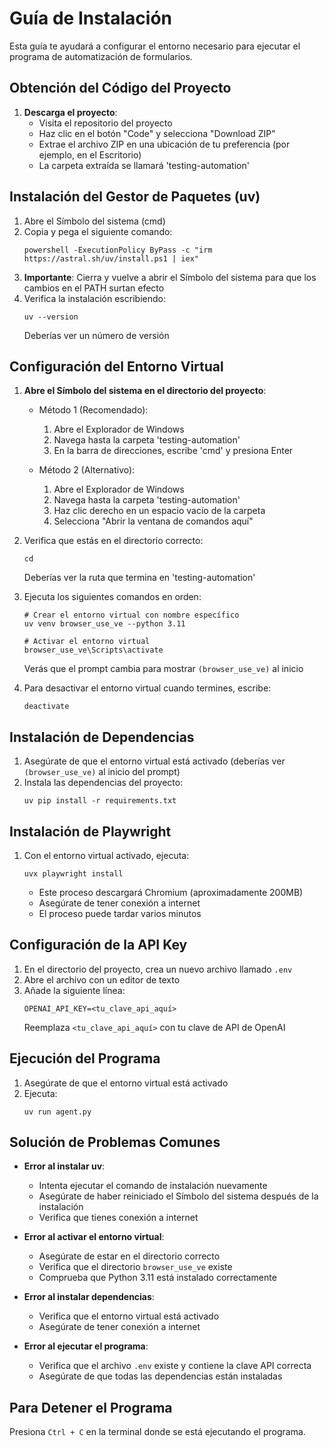# Guía de Instalación

Esta guía te ayudará a configurar el entorno necesario para ejecutar el programa de automatización de formularios.

## Obtención del Código del Proyecto

1. **Descarga el proyecto**:
   - Visita el repositorio del proyecto
   - Haz clic en el botón "Code" y selecciona "Download ZIP"
   - Extrae el archivo ZIP en una ubicación de tu preferencia (por ejemplo, en el Escritorio)
   - La carpeta extraída se llamará 'testing-automation'

## Instalación del Gestor de Paquetes (uv)

1. Abre el Símbolo del sistema (cmd)
2. Copia y pega el siguiente comando:
   ```
   powershell -ExecutionPolicy ByPass -c "irm https://astral.sh/uv/install.ps1 | iex"
   ```
3. **Importante**: Cierra y vuelve a abrir el Símbolo del sistema para que los cambios en el PATH surtan efecto
4. Verifica la instalación escribiendo:
   ```
   uv --version
   ```
   Deberías ver un número de versión

## Configuración del Entorno Virtual

1. **Abre el Símbolo del sistema en el directorio del proyecto**:
   - Método 1 (Recomendado):
     1. Abre el Explorador de Windows
     2. Navega hasta la carpeta 'testing-automation'
     3. En la barra de direcciones, escribe 'cmd' y presiona Enter
   
   - Método 2 (Alternativo):
     1. Abre el Explorador de Windows
     2. Navega hasta la carpeta 'testing-automation'
     3. Haz clic derecho en un espacio vacío de la carpeta
     4. Selecciona "Abrir la ventana de comandos aquí"

2. Verifica que estás en el directorio correcto:
   ```
   cd
   ```
   Deberías ver la ruta que termina en 'testing-automation'

3. Ejecuta los siguientes comandos en orden:

   ```
   # Crear el entorno virtual con nombre específico
   uv venv browser_use_ve --python 3.11

   # Activar el entorno virtual
   browser_use_ve\Scripts\activate
   ```
   Verás que el prompt cambia para mostrar `(browser_use_ve)` al inicio

4. Para desactivar el entorno virtual cuando termines, escribe:
   ```
   deactivate
   ```

## Instalación de Dependencias

1. Asegúrate de que el entorno virtual está activado (deberías ver `(browser_use_ve)` al inicio del prompt)
2. Instala las dependencias del proyecto:
   ```
   uv pip install -r requirements.txt
   ```

## Instalación de Playwright

1. Con el entorno virtual activado, ejecuta:
   ```
   uvx playwright install
   ```
   - Este proceso descargará Chromium (aproximadamente 200MB)
   - Asegúrate de tener conexión a internet
   - El proceso puede tardar varios minutos

## Configuración de la API Key

1. En el directorio del proyecto, crea un nuevo archivo llamado `.env`
2. Abre el archivo con un editor de texto
3. Añade la siguiente línea:
   ```
   OPENAI_API_KEY=<tu_clave_api_aquí>
   ```
   Reemplaza `<tu_clave_api_aquí>` con tu clave de API de OpenAI

## Ejecución del Programa

1. Asegúrate de que el entorno virtual está activado
2. Ejecuta:
   ```
   uv run agent.py
   ```

## Solución de Problemas Comunes

- **Error al instalar uv**: 
  - Intenta ejecutar el comando de instalación nuevamente
  - Asegúrate de haber reiniciado el Símbolo del sistema después de la instalación
  - Verifica que tienes conexión a internet

- **Error al activar el entorno virtual**:
  - Asegúrate de estar en el directorio correcto
  - Verifica que el directorio `browser_use_ve` existe
  - Comprueba que Python 3.11 está instalado correctamente

- **Error al instalar dependencias**:
  - Verifica que el entorno virtual está activado
  - Asegúrate de tener conexión a internet

- **Error al ejecutar el programa**:
  - Verifica que el archivo `.env` existe y contiene la clave API correcta
  - Asegúrate de que todas las dependencias están instaladas

## Para Detener el Programa

Presiona `Ctrl + C` en la terminal donde se está ejecutando el programa.
